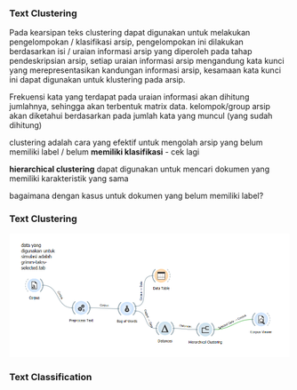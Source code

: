 ### Text Clustering 

Pada kearsipan teks clustering dapat digunakan untuk melakukan pengelompokan / klasifikasi arsip, pengelompokan ini dilakukan berdasarkan isi / uraian informasi arsip yang diperoleh pada tahap pendeskripsian arsip, setiap uraian informasi arsip mengandung kata kunci yang merepresentasikan kandungan informasi arsip, kesamaan kata kunci ini dapat digunakan untuk klustering pada arsip.

Frekuensi kata yang terdapat pada uraian informasi akan dihitung jumlahnya, sehingga akan terbentuk matrix data.
kelompok/group arsip akan diketahui berdasarkan pada jumlah kata yang muncul (yang sudah dihitung) 

clustering adalah cara yang efektif untuk mengolah arsip yang belum memiliki label / belum **memiliki klasifikasi** - cek lagi

**hierarchical clustering** dapat digunakan untuk mencari dokumen yang memiliki karakteristik yang sama 

bagaimana dengan kasus untuk dokumen yang belum memiliki label?


### Text Clustering
![text-clustering](https://github.com/code4indo/datascience/blob/main/docs/assets/text-clustering.png)

### Text Classification 


